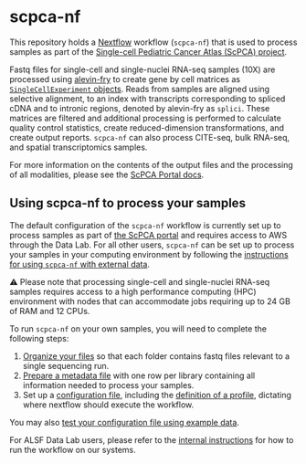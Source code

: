 # scpca-nf

This repository holds a [Nextflow](https://www.nextflow.io) workflow (`scpca-nf`) that is used to process samples as part of the [Single-cell Pediatric Cancer Atlas (ScPCA) project](https://scpca.alexslemonade.org/).

Fastq files for single-cell and single-nuclei RNA-seq samples (10X) are processed using [alevin-fry](https://alevin-fry.readthedocs.io/en/latest/) to create gene by cell matrices as [`SingleCellExperiment` objects](https://www.bioconductor.org/packages/release/bioc/html/SingleCellExperiment.html).
Reads from samples are aligned using selective alignment, to an index with transcripts corresponding to spliced cDNA and to intronic regions, denoted by alevin-fry as `splici`.
These matrices are filtered and additional processing is performed to calculate quality control statistics, create reduced-dimension transformations, and create output reports.
`scpca-nf` can also process CITE-seq, bulk RNA-seq, and spatial transcriptomics samples.

For more information on the contents of the output files and the processing of all modalities, please see the [ScPCA Portal docs](https://scpca.readthedocs.io/en/latest/).

## Using scpca-nf to process your samples

The default configuration of the `scpca-nf` workflow is currently set up to process samples as part of [the ScPCA portal](https://scpca.alexslemonade.org/) and requires access to AWS through the Data Lab.
For all other users, `scpca-nf` can be set up to process your samples in your computing environment by following the [instructions for using `scpca-nf` with external data](external-data-instructions.md).

:warning: Please note that processing single-cell and single-nuclei RNA-seq samples requires access to a high performance computing (HPC) environment with nodes that can accommodate jobs requiring up to 24 GB of RAM and 12 CPUs.

To run `scpca-nf` on your own samples, you will need to complete the following steps:

1. [Organize your files](./external-data-instructions.md#file-organization) so that each folder contains fastq files relevant to a single sequencing run.
2. [Prepare a metadata file](./external-data-instructions.md#prepare-the-metadata-file) with one row per library containing all information needed to process your samples.
3. Set up a [configuration file](./external-data-instructions.md#configuration-files), including the [definition of a profile](./external-data-instructions.md#setting-up-a-profile-in-the-configuration-file), dictating where nextflow should execute the workflow.

You may also [test your configuration file using example data](examples/README.md).


For ALSF Data Lab users, please refer to the [internal instructions](internal-instructions.md) for how to run the workflow on our systems.
